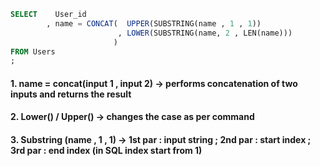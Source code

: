 ``` SQL
SELECT    User_id 
        , name = CONCAT(  UPPER(SUBSTRING(name , 1 , 1)) 
                        , LOWER(SUBSTRING(name, 2 , LEN(name))) 
                       )
FROM Users
;
```

#### 1. name  = concat(input 1 , input 2) -> performs concatenation of two inputs and returns the result

#### 2. Lower() / Upper() -> changes the case as per command

#### 3. Substring (name , 1 , 1) ->  1st par : input string ; 2nd par : start index ; 3rd par : end index (in SQL index start from 1) 
